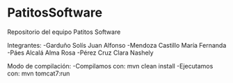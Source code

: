 # PatitosSoftware
Repositorio del equipo Patitos Software

Integrantes: 
-Garduño Solís Juan Alfonso
-Mendoza Castillo María Fernanda
-Páes Alcalá Alma Rosa
-Pérez Cruz Clara Nashely

Modo de compilación:
-Compilamos con: mvn clean install
-Ejecutamos con: mvn tomcat7:run
